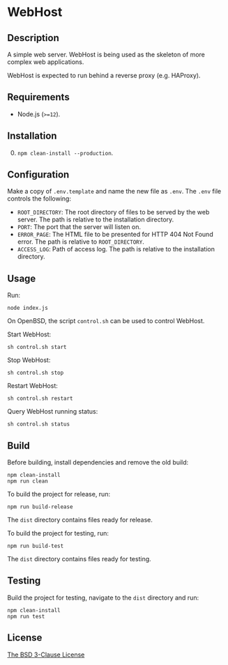 # WebHost #

## Description ##

A simple web server. WebHost is being used as the skeleton of more complex web
applications.

WebHost is expected to run behind a reverse proxy (e.g. HAProxy).

## Requirements ##

* Node.js (`>=12`).

## Installation ##

0. `npm clean-install --production`.

## Configuration ##

Make a copy of `.env.template` and name the new file as `.env`. The `.env` file
controls the following:

* `ROOT_DIRECTORY`: The root directory of files to be served by the web server.
                    The path is relative to the installation directory.
* `PORT`: The port that the server will listen on.
* `ERROR_PAGE`: The HTML file to be presented for HTTP 404 Not Found error. The
                path is relative to `ROOT_DIRECTORY`.
* `ACCESS_LOG`: Path of access log. The path is relative to the installation
                directory.

## Usage ##

Run:

```
node index.js
```

On OpenBSD, the script `control.sh` can be used to control WebHost.

Start WebHost:

```
sh control.sh start
```

Stop WebHost:

```
sh control.sh stop
```

Restart WebHost:

```
sh control.sh restart
```

Query WebHost running status:

```
sh control.sh status
```

## Build ##

Before building, install dependencies and remove the old build:

```
npm clean-install
npm run clean
```

To build the project for release, run:

```
npm run build-release
```

The `dist` directory contains files ready for release.

To build the project for testing, run:

```
npm run build-test
```

The `dist` directory contains files ready for testing.

## Testing ##

Build the project for testing, navigate to the `dist` directory and run:

```
npm clean-install
npm run test
```

## License ##

[The BSD 3-Clause License](http://opensource.org/licenses/BSD-3-Clause)
